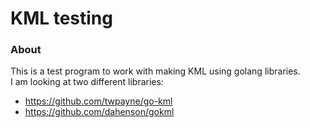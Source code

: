 # KML testing

### About
This is a test program to work with making KML using golang libraries.  
I am looking at two different libraries:

* https://github.com/twpayne/go-kml
* https://github.com/dahenson/gokml

